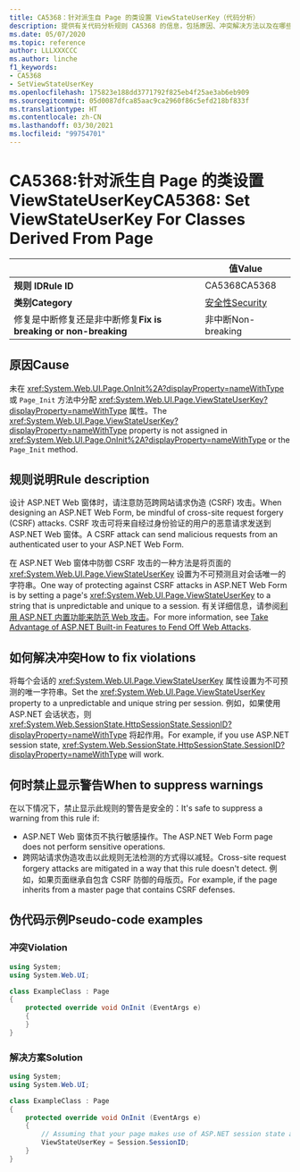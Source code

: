 ```yaml
---
title: CA5368：针对派生自 Page 的类设置 ViewStateUserKey（代码分析）
description: 提供有关代码分析规则 CA5368 的信息，包括原因、冲突解决方法以及在哪些情况下可禁止显示此规则的警告。
ms.date: 05/07/2020
ms.topic: reference
author: LLLXXXCCC
ms.author: linche
f1_keywords:
- CA5368
- SetViewStateUserKey
ms.openlocfilehash: 175823e188dd3771792f825eb4f25ae3ab6eb909
ms.sourcegitcommit: 05d0087dfca85aac9ca2960f86c5efd218bf833f
ms.translationtype: HT
ms.contentlocale: zh-CN
ms.lasthandoff: 03/30/2021
ms.locfileid: "99754701"
---
```

# <a name="ca5368-set-viewstateuserkey-for-classes-derived-from-page"></a><span data-ttu-id="c83e9-103">CA5368:针对派生自 Page 的类设置 ViewStateUserKey</span><span class="sxs-lookup"><span data-stu-id="c83e9-103">CA5368: Set ViewStateUserKey For Classes Derived From Page</span></span>

| | <span data-ttu-id="c83e9-104">值</span><span class="sxs-lookup"><span data-stu-id="c83e9-104">Value</span></span> |
|-|-|
| <span data-ttu-id="c83e9-105">**规则 ID**</span><span class="sxs-lookup"><span data-stu-id="c83e9-105">**Rule ID**</span></span> |<span data-ttu-id="c83e9-106">CA5368</span><span class="sxs-lookup"><span data-stu-id="c83e9-106">CA5368</span></span>|
| <span data-ttu-id="c83e9-107">**类别**</span><span class="sxs-lookup"><span data-stu-id="c83e9-107">**Category**</span></span> |[<span data-ttu-id="c83e9-108">安全性</span><span class="sxs-lookup"><span data-stu-id="c83e9-108">Security</span></span>](security-warnings.md)|
| <span data-ttu-id="c83e9-109">修复是中断修复还是非中断修复</span><span class="sxs-lookup"><span data-stu-id="c83e9-109">**Fix is breaking or non-breaking**</span></span> |<span data-ttu-id="c83e9-110">非中断</span><span class="sxs-lookup"><span data-stu-id="c83e9-110">Non-breaking</span></span>|

## <a name="cause"></a><span data-ttu-id="c83e9-111">原因</span><span class="sxs-lookup"><span data-stu-id="c83e9-111">Cause</span></span>

<span data-ttu-id="c83e9-112">未在 <xref:System.Web.UI.Page.OnInit%2A?displayProperty=nameWithType> 或 `Page_Init` 方法中分配 <xref:System.Web.UI.Page.ViewStateUserKey?displayProperty=nameWithType> 属性。</span><span class="sxs-lookup"><span data-stu-id="c83e9-112">The <xref:System.Web.UI.Page.ViewStateUserKey?displayProperty=nameWithType> property is not assigned in <xref:System.Web.UI.Page.OnInit%2A?displayProperty=nameWithType> or the `Page_Init` method.</span></span>

## <a name="rule-description"></a><span data-ttu-id="c83e9-113">规则说明</span><span class="sxs-lookup"><span data-stu-id="c83e9-113">Rule description</span></span>

<span data-ttu-id="c83e9-114">设计 ASP.NET Web 窗体时，请注意防范跨网站请求伪造 (CSRF) 攻击。</span><span class="sxs-lookup"><span data-stu-id="c83e9-114">When designing an ASP.NET Web Form, be mindful of cross-site request forgery (CSRF) attacks.</span></span> <span data-ttu-id="c83e9-115">CSRF 攻击可将来自经过身份验证的用户的恶意请求发送到 ASP.NET Web 窗体。</span><span class="sxs-lookup"><span data-stu-id="c83e9-115">A CSRF attack can send malicious requests from an authenticated user to your ASP.NET Web Form.</span></span>

<span data-ttu-id="c83e9-116">在 ASP.NET Web 窗体中防御 CSRF 攻击的一种方法是将页面的 <xref:System.Web.UI.Page.ViewStateUserKey> 设置为不可预测且对会话唯一的字符串。</span><span class="sxs-lookup"><span data-stu-id="c83e9-116">One way of protecting against CSRF attacks in ASP.NET Web Form is by setting a page's <xref:System.Web.UI.Page.ViewStateUserKey> to a string that is unpredictable and unique to a session.</span></span> <span data-ttu-id="c83e9-117">有关详细信息，请参阅[利用 ASP.NET 内置功能来防范 Web 攻击](/previous-versions/dotnet/articles/ms972969(v=msdn.10)#viewstateuserkey)。</span><span class="sxs-lookup"><span data-stu-id="c83e9-117">For more information, see [Take Advantage of ASP.NET Built-in Features to Fend Off Web Attacks](/previous-versions/dotnet/articles/ms972969(v=msdn.10)#viewstateuserkey).</span></span>

## <a name="how-to-fix-violations"></a><span data-ttu-id="c83e9-118">如何解决冲突</span><span class="sxs-lookup"><span data-stu-id="c83e9-118">How to fix violations</span></span>

<span data-ttu-id="c83e9-119">将每个会话的 <xref:System.Web.UI.Page.ViewStateUserKey> 属性设置为不可预测的唯一字符串。</span><span class="sxs-lookup"><span data-stu-id="c83e9-119">Set the <xref:System.Web.UI.Page.ViewStateUserKey> property to a unpredictable and unique string per session.</span></span> <span data-ttu-id="c83e9-120">例如，如果使用 ASP.NET 会话状态，则 <xref:System.Web.SessionState.HttpSessionState.SessionID?displayProperty=nameWithType> 将起作用。</span><span class="sxs-lookup"><span data-stu-id="c83e9-120">For example, if you use ASP.NET session state, <xref:System.Web.SessionState.HttpSessionState.SessionID?displayProperty=nameWithType> will work.</span></span>

## <a name="when-to-suppress-warnings"></a><span data-ttu-id="c83e9-121">何时禁止显示警告</span><span class="sxs-lookup"><span data-stu-id="c83e9-121">When to suppress warnings</span></span>

<span data-ttu-id="c83e9-122">在以下情况下，禁止显示此规则的警告是安全的：</span><span class="sxs-lookup"><span data-stu-id="c83e9-122">It's safe to suppress a warning from this rule if:</span></span>

- <span data-ttu-id="c83e9-123">ASP.NET Web 窗体页不执行敏感操作。</span><span class="sxs-lookup"><span data-stu-id="c83e9-123">The ASP.NET Web Form page does not perform sensitive operations.</span></span>
- <span data-ttu-id="c83e9-124">跨网站请求伪造攻击以此规则无法检测的方式得以减轻。</span><span class="sxs-lookup"><span data-stu-id="c83e9-124">Cross-site request forgery attacks are mitigated in a way that this rule doesn't detect.</span></span> <span data-ttu-id="c83e9-125">例如，如果页面继承自包含 CSRF 防御的母版页。</span><span class="sxs-lookup"><span data-stu-id="c83e9-125">For example, if the page inherits from a master page that contains CSRF defenses.</span></span>

## <a name="pseudo-code-examples"></a><span data-ttu-id="c83e9-126">伪代码示例</span><span class="sxs-lookup"><span data-stu-id="c83e9-126">Pseudo-code examples</span></span>

### <a name="violation"></a><span data-ttu-id="c83e9-127">冲突</span><span class="sxs-lookup"><span data-stu-id="c83e9-127">Violation</span></span>

```csharp
using System;
using System.Web.UI;

class ExampleClass : Page
{
    protected override void OnInit (EventArgs e)
    {
    }
}
```

### <a name="solution"></a><span data-ttu-id="c83e9-128">解决方案</span><span class="sxs-lookup"><span data-stu-id="c83e9-128">Solution</span></span>

```csharp
using System;
using System.Web.UI;

class ExampleClass : Page
{
    protected override void OnInit (EventArgs e)
    {
        // Assuming that your page makes use of ASP.NET session state and the SessionID is stable.
        ViewStateUserKey = Session.SessionID;
    }
}
```
